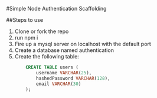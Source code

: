#Simple Node Authentication Scaffolding

##Steps to use

1. Clone or fork the repo
2. run npm i
3. Fire up a mysql server on localhost with the default port
4. Create a database named authentication
5. Create the following table:
    ```sql
        CREATE TABLE users (
            username VARCHAR(25),
            hashedPassword VARCHAR(128),
            email VARCHAR(30)
        );
    ```